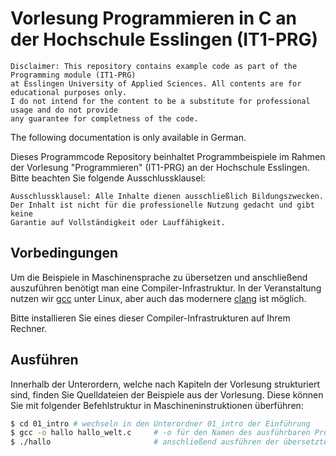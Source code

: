 # Vorlesung Programmieren in C an der Hochschule Esslingen (IT1-PRG)

    Disclaimer: This repository contains example code as part of the Programming module (IT1-PRG) 
    at Esslingen University of Applied Sciences. All contents are for educational purposes only. 
    I do not intend for the content to be a substitute for professional usage and do not provide
    any guarantee for completness of the code.

The following documentation is only available in German.

Dieses Programmcode Repository beinhaltet Programmbeispiele im Rahmen der Vorlesung "Programmieren" 
(IT1-PRG) an der Hochschule Esslingen. Bitte beachten Sie folgende Ausschlussklausel:

    Ausschlussklausel: Alle Inhalte dienen ausschließlich Bildungszwecken. 
    Der Inhalt ist nicht für die professionelle Nutzung gedacht und gibt keine
    Garantie auf Vollständigkeit oder Lauffähigkeit.



## Vorbedingungen

Um die Beispiele in Maschinensprache zu übersetzen und anschließend auszuführen benötigt man eine Compiler-Infrastruktur.
In der Veranstaltung nutzen wir [gcc](https://gcc.gnu.org/) unter Linux, aber auch das modernere [clang](https://clang.llvm.org/) ist möglich.

Bitte installieren Sie eines dieser Compiler-Infrastrukturen auf Ihrem Rechner.


## Ausführen

Innerhalb der Unterordern, welche nach Kapiteln der Vorlesung strukturiert sind, finden Sie Quelldateien der Beispiele aus der Vorlesung.
Diese können Sie mit folgender Befehlstruktur in Maschineninstruktionen überführen:

```bash
$ cd 01_intro # wechseln in den Unterordner 01_intro der Einführung
$ gcc -o hallo hallo_welt.c     # -o für den Namen des ausführbaren Programms gefolgt von der Datei mit dem Quellcode
$ ./hallo                       # anschließend ausführen der übersetzten Programms
```

